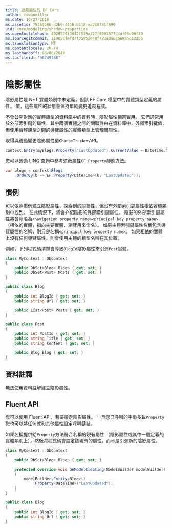 ```yaml
---
title: 遮蔽屬性的 EF Core
author: rowanmiller
ms.date: 10/27/2016
ms.assetid: 75369266-d2b9-4416-b118-ed238f81f599
uid: core/modeling/shadow-properties
ms.openlocfilehash: 4029539f3642f539a427f5901577d4df96c00f30
ms.sourcegitcommit: 119058fefd7f35952048f783ada68be9aa612256
ms.translationtype: MT
ms.contentlocale: zh-TW
ms.lasthandoff: 06/06/2019
ms.locfileid: "66749708"
---
```

# <a name="shadow-properties"></a>陰影屬性

陰影屬性是.NET 實體類別中未定義，但該 EF Core 模型中的實體類型定義的屬性。 值，這些屬性的狀態會保持單純變更追蹤程式。

不會公開對應的實體類型的資料庫中的資料時，陰影屬性相當實用。 它們通常用於外部索引鍵的屬性，其中兩個實體之間的關聯性由在資料庫中，外部索引鍵值，但使用實體類型之間的導覽屬性的實體類型上管理關聯性。

取得與透過變更陰影屬性值`ChangeTracker`API。

``` csharp
context.Entry(myBlog).Property("LastUpdated").CurrentValue = DateTime.Now;
```

您可以透過 LINQ 查詢中參考遮蔽屬性`EF.Property`靜態方法。

``` csharp
var blogs = context.Blogs
    .OrderBy(b => EF.Property<DateTime>(b, "LastUpdated"));
```

## <a name="conventions"></a>慣例

可以依照慣例建立陰影屬性，探索到的關聯性，但沒有外部索引鍵屬性相依實體類別中找到。 在此情況下，將會介紹陰影的外部索引鍵屬性。 陰影的外部索引鍵屬性將會命名為`<navigation property name><principal key property name>`（相依的實體，指向主要實體，瀏覽用來命名）。 如果主體索引鍵屬性名稱包含導覽屬性的名稱，則只是名稱`<principal key property name>`。 如果相依的實體上沒有任何導覽屬性，則會使用主體的類型名稱在其位置。

例如，下列程式碼清單會導致`BlogId`陰影屬性來引進`Post`實體。

<!-- [!code-csharp[Main](samples/core/Modeling/Conventions/Samples/ShadowForeignKey.cs)] -->
``` csharp
class MyContext : DbContext
{
    public DbSet<Blog> Blogs { get; set; }
    public DbSet<Post> Posts { get; set; }
}

public class Blog
{
    public int BlogId { get; set; }
    public string Url { get; set; }

    public List<Post> Posts { get; set; }
}

public class Post
{
    public int PostId { get; set; }
    public string Title { get; set; }
    public string Content { get; set; }

    public Blog Blog { get; set; }
}
```

## <a name="data-annotations"></a>資料註釋

無法使用資料註解建立陰影屬性。

## <a name="fluent-api"></a>Fluent API

您可以使用 Fluent API，若要設定陰影屬性。 一旦您已呼叫的字串多載`Property`您也可以將任何就和其他屬性設定呼叫鏈結。

如果名稱提供給`Property`方法符合名稱的現有屬性 （陰影屬性或其中一個定義的實體類別上），然後將程式碼會設定該現有的屬性，而不是引進新的陰影屬性。

<!-- [!code-csharp[Main](samples/core/Modeling/FluentAPI/Samples/ShadowProperty.cs?highlight=7,8)] -->
``` csharp
class MyContext : DbContext
{
    public DbSet<Blog> Blogs { get; set; }

    protected override void OnModelCreating(ModelBuilder modelBuilder)
    {
        modelBuilder.Entity<Blog>()
            .Property<DateTime>("LastUpdated");
    }
}

public class Blog
{
    public int BlogId { get; set; }
    public string Url { get; set; }
}
```
